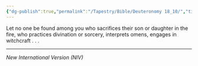 ```yaml
---
{"dg-publish":true,"permalink":"/Tapestry/Bible/Deuteronomy 18_10/","title":"Deuteronomy 18:10","hide":true,"tags":["bible"],"dgHomeLink":true,"dgShowLocalGraph":true,"dgEnableSearch":true}
---
```


Let no one be found among you who sacrifices their son or daughter in the fire, who practices divination or sorcery, interprets omens, engages in witchcraft . . . 

---
*New International Version (NIV)*